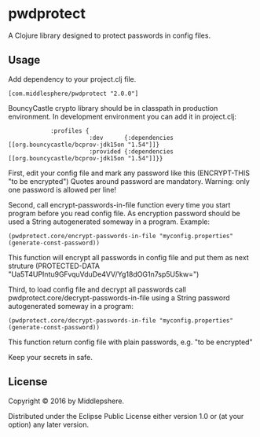 # pwdprotect

A Clojure library designed to protect passwords in config files.

## Usage

Add dependency to your project.clj file.

```
[com.middlesphere/pwdprotect "2.0.0"]
```

BouncyCastle crypto library should be in classpath in production environment. 
In development environment you can add it in project.clj:
```
            :profiles {
                       :dev      {:dependencies [[org.bouncycastle/bcprov-jdk15on "1.54"]]}
                       :provided {:dependencies [[org.bouncycastle/bcprov-jdk15on "1.54"]]}}
```

First, edit your config file and mark any password like this (ENCRYPT-THIS "to be encrypted")
Quotes around password are mandatory. Warning: only one password is allowed per line!

Second, call encrypt-passwords-in-file function every time you start program before you read config file.
As encryption password should be used a String autogenerated someway in a program.
Example:
```
(pwdprotect.core/encrypt-passwords-in-file "myconfig.properties" (generate-const-password))
```
This function will encrypt all passwords in config file and 
put them as next struture (PROTECTED-DATA "Ua5T4UPIntu9GFvquVduDe4VV/Yg18dOG1n7sp5U5kw=")

Third, to load config file and decrypt all passwords call pwdprotect.core/decrypt-passwords-in-file using a String 
password autogenerated someway in a program:
```
(pwdprotect.core/decrypt-passwords-in-file "myconfig.properties" (generate-const-password))
```
This function return config file with plain passwords, e.g. "to be encrypted" 

Keep your secrets in safe. 

## License

Copyright © 2016 by Middlepshere.

Distributed under the Eclipse Public License either version 1.0 or (at
your option) any later version.
